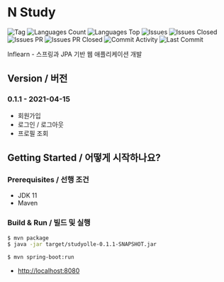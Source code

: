 # N Study

![Tag](https://img.shields.io/github/v/tag/nubiforms/studyolle)
![Languages Count](https://img.shields.io/github/languages/count/nubiforms/studyolle)
![Languages Top](https://img.shields.io/github/languages/top/nubiforms/studyolle)
![Issues](https://img.shields.io/github/issues/nubiforms/studyolle)
![Issues Closed](https://img.shields.io/github/issues-closed/nubiforms/studyolle)
![Issues PR](https://img.shields.io/github/issues-pr/nubiforms/studyolle)
![Issues PR Closed](https://img.shields.io/github/issues-pr-closed/nubiforms/studyolle)
![Commit Activity](https://img.shields.io/github/commit-activity/w/nubiforms/studyolle)
![Last Commit](https://img.shields.io/github/last-commit/nubiforms/studyolle)

Inflearn - 스프링과 JPA 기반 웹 애플리케이션 개발

## Version / 버전

### 0.1.1 - 2021-04-15

- 회원가입
- 로그인 / 로그아웃
- 프로필 조회

## Getting Started / 어떻게 시작하나요?

### Prerequisites / 선행 조건

- JDK 11
- Maven

### Build & Run / 빌드 및 실행

```bash
$ mvn package
$ java -jar target/studyolle-0.1.1-SNAPSHOT.jar
```

```bash
$ mvn spring-boot:run
```

* [http://localhost:8080](http://localhost:8080)
